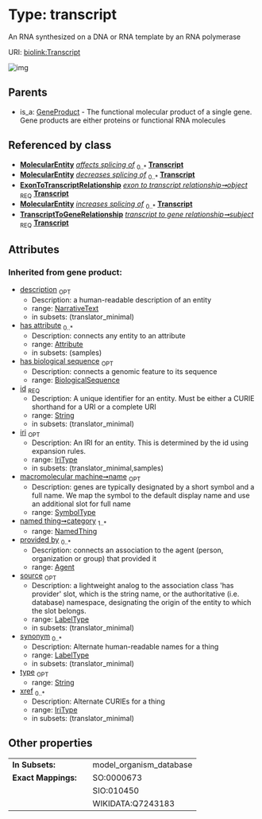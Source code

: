 
# Type: transcript


An RNA synthesized on a DNA or RNA template by an RNA polymerase

URI: [biolink:Transcript](https://w3id.org/biolink/vocab/Transcript)


![img](http://yuml.me/diagram/nofunky;dir:TB/class/[TranscriptToGeneRelationship],[ExonToTranscriptRelationship]-%20object%201..1>[Transcript&#124;synonym(i):label_type%20*;xref(i):iri_type%20*;name(i):symbol_type%20%3F;has_biological_sequence(i):biological_sequence%20%3F;id(i):string;iri(i):iri_type%20%3F;type(i):string%20%3F;description(i):narrative_text%20%3F;source(i):label_type%20%3F],[TranscriptToGeneRelationship]-%20subject%201..1>[Transcript],[GeneProduct]^-[Transcript],[OrganismTaxon],[NamedThing],[MolecularEntity],[GeneProduct],[ExonToTranscriptRelationship],[Attribute],[Agent])

## Parents

 *  is_a: [GeneProduct](GeneProduct.md) - The functional molecular product of a single gene. Gene products are either proteins or functional RNA molecules

## Referenced by class

 *  **[MolecularEntity](MolecularEntity.md)** *[affects splicing of](affects_splicing_of.md)*  <sub>0..*</sub>  **[Transcript](Transcript.md)**
 *  **[MolecularEntity](MolecularEntity.md)** *[decreases splicing of](decreases_splicing_of.md)*  <sub>0..*</sub>  **[Transcript](Transcript.md)**
 *  **[ExonToTranscriptRelationship](ExonToTranscriptRelationship.md)** *[exon to transcript relationship➞object](exon_to_transcript_relationship_object.md)*  <sub>REQ</sub>  **[Transcript](Transcript.md)**
 *  **[MolecularEntity](MolecularEntity.md)** *[increases splicing of](increases_splicing_of.md)*  <sub>0..*</sub>  **[Transcript](Transcript.md)**
 *  **[TranscriptToGeneRelationship](TranscriptToGeneRelationship.md)** *[transcript to gene relationship➞subject](transcript_to_gene_relationship_subject.md)*  <sub>REQ</sub>  **[Transcript](Transcript.md)**

## Attributes


### Inherited from gene product:

 * [description](description.md)  <sub>OPT</sub>
    * Description: a human-readable description of an entity
    * range: [NarrativeText](types/NarrativeText.md)
    * in subsets: (translator_minimal)
 * [has attribute](has_attribute.md)  <sub>0..*</sub>
    * Description: connects any entity to an attribute
    * range: [Attribute](Attribute.md)
    * in subsets: (samples)
 * [has biological sequence](has_biological_sequence.md)  <sub>OPT</sub>
    * Description: connects a genomic feature to its sequence
    * range: [BiologicalSequence](types/BiologicalSequence.md)
 * [id](id.md)  <sub>REQ</sub>
    * Description: A unique identifier for an entity. Must be either a CURIE shorthand for a URI or a complete URI
    * range: [String](types/String.md)
    * in subsets: (translator_minimal)
 * [iri](iri.md)  <sub>OPT</sub>
    * Description: An IRI for an entity. This is determined by the id using expansion rules.
    * range: [IriType](types/IriType.md)
    * in subsets: (translator_minimal,samples)
 * [macromolecular machine➞name](macromolecular_machine_name.md)  <sub>OPT</sub>
    * Description: genes are typically designated by a short symbol and a full name. We map the symbol to the default display name and use an additional slot for full name
    * range: [SymbolType](types/SymbolType.md)
 * [named thing➞category](named_thing_category.md)  <sub>1..*</sub>
    * range: [NamedThing](NamedThing.md)
 * [provided by](provided_by.md)  <sub>0..*</sub>
    * Description: connects an association to the agent (person, organization or group) that provided it
    * range: [Agent](Agent.md)
 * [source](source.md)  <sub>OPT</sub>
    * Description: a lightweight analog to the association class 'has provider' slot, which is the string name, or the authoritative (i.e. database) namespace, designating the origin of the entity to which the slot belongs.
    * range: [LabelType](types/LabelType.md)
    * in subsets: (translator_minimal)
 * [synonym](synonym.md)  <sub>0..*</sub>
    * Description: Alternate human-readable names for a thing
    * range: [LabelType](types/LabelType.md)
    * in subsets: (translator_minimal)
 * [type](type.md)  <sub>OPT</sub>
    * range: [String](types/String.md)
 * [xref](xref.md)  <sub>0..*</sub>
    * Description: Alternate CURIEs for a thing
    * range: [IriType](types/IriType.md)
    * in subsets: (translator_minimal)

## Other properties

|  |  |  |
| --- | --- | --- |
| **In Subsets:** | | model_organism_database |
| **Exact Mappings:** | | SO:0000673 |
|  | | SIO:010450 |
|  | | WIKIDATA:Q7243183 |

